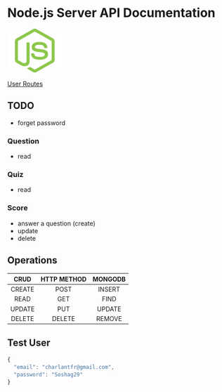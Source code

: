 # Node.js Server API Documentation

<img src="/images/node-js.png" height="100" width="125">

[User Routes](routes/USER_ROUTES.md)

## TODO
* forget password

### Question
* read

### Quiz
* read

### Score
* answer a question (create)
* update
* delete

## Operations

| CRUD   | HTTP METHOD | MONGODB |
| :---:  | :---:       | :---:   |
| CREATE | POST        | INSERT  |
| READ   | GET         | FIND    |
| UPDATE | PUT         | UPDATE  |
| DELETE | DELETE      | REMOVE  |


## Test User
```javascript
{
  "email": "charlantfr@gmail.com",
  "password": "Soshag29"
}
```
